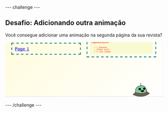 \--- challenge \---

## Desafio: Adicionando outra animação

Você consegue adicionar uma animação na segunda página da sua revista?

![screenshot](images/magazine-animation-challenge.png)

\--- /challenge \---
